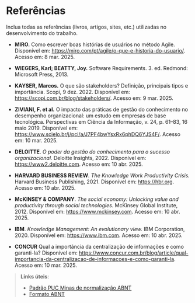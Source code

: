# Referências

Inclua todas as referências (livros, artigos, sites, etc.) utilizadas no desenvolvimento do trabalho.

- **MIRO.** Como escrever boas histórias de usuários no método Agile. Disponível em: <https://miro.com/pt/agile/o-que-e-historia-do-usuario/>. Acesso em: 8 mar. 2025.
  
- **WIEGERS, Karl; BEATTY, Joy.** Software Requirements. 3. ed. Redmond: Microsoft Press, 2013.
  
- **KAYSER, Marcos.** O que são stakeholders? Definição, principais tipos e importância. Scopi, 9 dez. 2022. Disponível em: <https://scopi.com.br/blog/stakeholders/>. Acesso em: 9 mar. 2025.

- **ZIVIANI, F. et al.** O impacto das práticas de gestão do conhecimento no desempenho organizacional: um estudo em empresas de base tecnológica. Perspectivas em Ciência da Informação, v. 24, p. 61–83, 16 maio 2019. Disponível em: <https://www.scielo.br/j/pci/a/J7PF4bwYsxRx6phDQ6YJS4F/>. Acesso em: 10 mar. 2025.

- **DELOITTE**. *O poder da gestão do conhecimento para o sucesso organizacional.* Deloitte Insights, 2022. Disponível em: <https://www2.deloitte.com>. Acesso em: 10 abr. 2025.

- **HARVARD BUSINESS REVIEW**. *The Knowledge Work Productivity Crisis.* Harvard Business Publishing, 2021. Disponível em: <https://hbr.org>. Acesso em: 10 abr. 2025.

- **McKINSEY & COMPANY**. *The social economy: Unlocking value and productivity through social technologies.* McKinsey Global Institute, 2012. Disponível em: <https://www.mckinsey.com>. Acesso em: 10 abr. 2025.

- **IBM**. *Knowledge Management: An evolutionary view.* IBM Corporation, 2020. Disponível em: <https://www.ibm.com>. Acesso em: 10 abr. 2025.

 - **CONCUR** Qual a importância da centralização de informações e como garanti-la? Disponível em: <https://www.concur.com.br/blog/article/qual-importancia-da-centralizacao-de-informacoes-e-como-garanti-la>. Acesso em: 10 mar. 2025.


> **Links úteis**:
> - [Padrão PUC Minas de normalização ABNT](http://portal.pucminas.br/biblioteca/documentos/GUIA-COMPLETO-ABNT-Elaborar-formatar-trabalho-cientificoNOVO.pdf)
> - [Formato ABNT](https://www.normastecnicas.com/abnt/)



